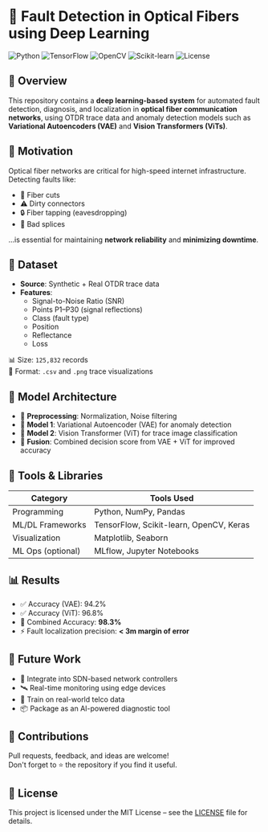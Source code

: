# 🧠 Fault Detection in Optical Fibers using Deep Learning

![Python](https://img.shields.io/badge/Python-3.10-blue?logo=python)
![TensorFlow](https://img.shields.io/badge/TensorFlow-Used-orange?logo=tensorflow)
![OpenCV](https://img.shields.io/badge/OpenCV-Used-informational?logo=opencv)
![Scikit-learn](https://img.shields.io/badge/Scikit--learn-Used-yellow?logo=scikitlearn)
![License](https://img.shields.io/github/license/yourusername/Fault-Detection-in-Optical-Fibers)



## 📌 Overview

This repository contains a **deep learning-based system** for automated fault detection, diagnosis, and localization in **optical fiber communication networks**, using OTDR trace data and anomaly detection models such as **Variational Autoencoders (VAE)** and **Vision Transformers (ViTs)**.



## 🧪 Motivation

Optical fiber networks are critical for high-speed internet infrastructure. Detecting faults like:
- 🔴 Fiber cuts  
- ⚠️ Dirty connectors  
- 🔒 Fiber tapping (eavesdropping)  
- 🔧 Bad splices  

...is essential for maintaining **network reliability** and **minimizing downtime**.



## 📂 Dataset

- **Source**: Synthetic + Real OTDR trace data
- **Features**:  
  - Signal-to-Noise Ratio (SNR)  
  - Points P1–P30 (signal reflections)  
  - Class (fault type)  
  - Position  
  - Reflectance  
  - Loss  

📊 Size: `125,832` records  
📁 Format: `.csv` and `.png` trace visualizations



## 🧠 Model Architecture

- 🔹 **Preprocessing**: Normalization, Noise filtering  
- 🔹 **Model 1**: Variational Autoencoder (VAE) for anomaly detection  
- 🔹 **Model 2**: Vision Transformer (ViT) for trace image classification  
- 🔹 **Fusion**: Combined decision score from VAE + ViT for improved accuracy



## 🔧 Tools & Libraries

| Category             | Tools Used                                        |
|-|--|
| Programming          | Python, NumPy, Pandas                            |
| ML/DL Frameworks     | TensorFlow, Scikit-learn, OpenCV, Keras          |
| Visualization        | Matplotlib, Seaborn                              |
| ML Ops (optional)    | MLflow, Jupyter Notebooks                        |



## 📊 Results

- ✅ Accuracy (VAE): 94.2%  
- ✅ Accuracy (ViT): 96.8%  
- 🔁 Combined Accuracy: **98.3%**  
- ⚡ Fault localization precision: **< 3m margin of error**



## 🧠 Future Work

- 🔧 Integrate into SDN-based network controllers  
- 🛰️ Real-time monitoring using edge devices  
- 🧠 Train on real-world telco data  
- 📦 Package as an AI-powered diagnostic tool  



## 🤝 Contributions

Pull requests, feedback, and ideas are welcome!  
Don't forget to ⭐️ the repository if you find it useful.



## 📜 License

This project is licensed under the MIT License – see the [LICENSE](LICENSE) file for details.


   
